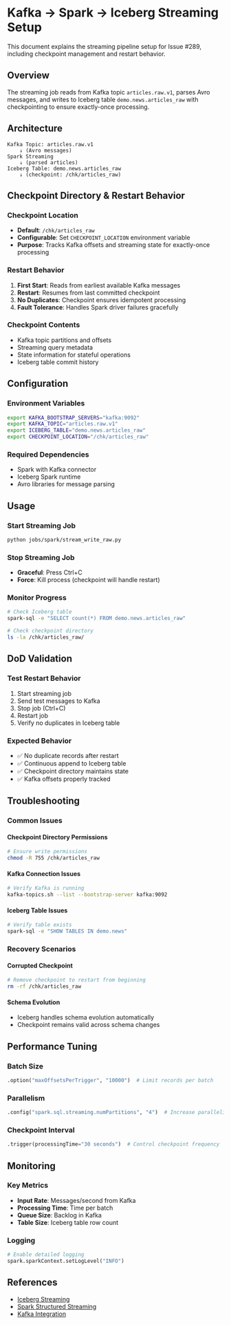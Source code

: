 # Kafka → Spark → Iceberg Streaming Setup

This document explains the streaming pipeline setup for Issue #289, including checkpoint management and restart behavior.

## Overview

The streaming job reads from Kafka topic `articles.raw.v1`, parses Avro messages, and writes to Iceberg table `demo.news.articles_raw` with checkpointing to ensure exactly-once processing.

## Architecture

```
Kafka Topic: articles.raw.v1
    ↓ (Avro messages)
Spark Streaming
    ↓ (parsed articles)
Iceberg Table: demo.news.articles_raw
    ↓ (checkpoint: /chk/articles_raw)
```

## Checkpoint Directory & Restart Behavior

### Checkpoint Location
- **Default**: `/chk/articles_raw`
- **Configurable**: Set `CHECKPOINT_LOCATION` environment variable
- **Purpose**: Tracks Kafka offsets and streaming state for exactly-once processing

### Restart Behavior
1. **First Start**: Reads from earliest available Kafka messages
2. **Restart**: Resumes from last committed checkpoint
3. **No Duplicates**: Checkpoint ensures idempotent processing
4. **Fault Tolerance**: Handles Spark driver failures gracefully

### Checkpoint Contents
- Kafka topic partitions and offsets
- Streaming query metadata
- State information for stateful operations
- Iceberg table commit history

## Configuration

### Environment Variables
```bash
export KAFKA_BOOTSTRAP_SERVERS="kafka:9092"
export KAFKA_TOPIC="articles.raw.v1"
export ICEBERG_TABLE="demo.news.articles_raw"
export CHECKPOINT_LOCATION="/chk/articles_raw"
```

### Required Dependencies
- Spark with Kafka connector
- Iceberg Spark runtime
- Avro libraries for message parsing

## Usage

### Start Streaming Job
```bash
python jobs/spark/stream_write_raw.py
```

### Stop Streaming Job
- **Graceful**: Press Ctrl+C
- **Force**: Kill process (checkpoint will handle restart)

### Monitor Progress
```bash
# Check Iceberg table
spark-sql -e "SELECT count(*) FROM demo.news.articles_raw"

# Check checkpoint directory
ls -la /chk/articles_raw/
```

## DoD Validation

### Test Restart Behavior
1. Start streaming job
2. Send test messages to Kafka
3. Stop job (Ctrl+C)
4. Restart job
5. Verify no duplicates in Iceberg table

### Expected Behavior
- ✅ No duplicate records after restart
- ✅ Continuous append to Iceberg table
- ✅ Checkpoint directory maintains state
- ✅ Kafka offsets properly tracked

## Troubleshooting

### Common Issues

#### Checkpoint Directory Permissions
```bash
# Ensure write permissions
chmod -R 755 /chk/articles_raw
```

#### Kafka Connection Issues
```bash
# Verify Kafka is running
kafka-topics.sh --list --bootstrap-server kafka:9092
```

#### Iceberg Table Issues
```bash
# Verify table exists
spark-sql -e "SHOW TABLES IN demo.news"
```

### Recovery Scenarios

#### Corrupted Checkpoint
```bash
# Remove checkpoint to restart from beginning
rm -rf /chk/articles_raw
```

#### Schema Evolution
- Iceberg handles schema evolution automatically
- Checkpoint remains valid across schema changes

## Performance Tuning

### Batch Size
```python
.option("maxOffsetsPerTrigger", "10000")  # Limit records per batch
```

### Parallelism
```python
.config("spark.sql.streaming.numPartitions", "4")  # Increase parallelism
```

### Checkpoint Interval
```python
.trigger(processingTime="30 seconds")  # Control checkpoint frequency
```

## Monitoring

### Key Metrics
- **Input Rate**: Messages/second from Kafka
- **Processing Time**: Time per batch
- **Queue Size**: Backlog in Kafka
- **Table Size**: Iceberg table row count

### Logging
```python
# Enable detailed logging
spark.sparkContext.setLogLevel("INFO")
```

## References
- [Iceberg Streaming](https://iceberg.apache.org/docs/latest/spark-streaming/)
- [Spark Structured Streaming](https://spark.apache.org/docs/latest/structured-streaming-programming-guide.html)
- [Kafka Integration](https://spark.apache.org/docs/latest/structured-streaming-kafka-integration.html)
